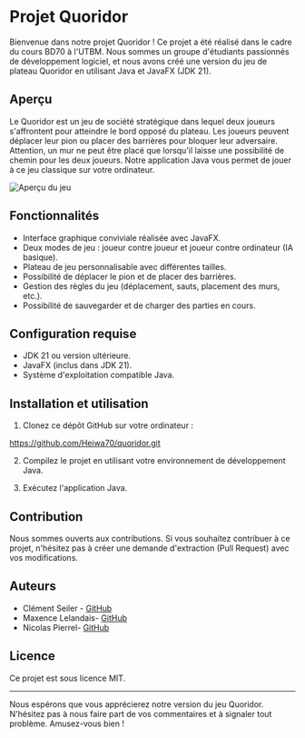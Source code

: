 # Projet Quoridor

Bienvenue dans notre projet Quoridor ! Ce projet a été réalisé dans le cadre du cours BD70 à l'UTBM. Nous sommes un groupe d'étudiants passionnés de développement logiciel, et nous avons créé une version du jeu de plateau Quoridor en utilisant Java et JavaFX (JDK 21).

## Aperçu

Le Quoridor est un jeu de société stratégique dans lequel deux joueurs s'affrontent pour atteindre le bord opposé du plateau. Les joueurs peuvent déplacer leur pion ou placer des barrières pour bloquer leur adversaire. Attention, un mur ne peut être placé que lorsqu'il laisse une possibilité de chemin pour les deux joueurs. Notre application Java vous permet de jouer à ce jeu classique sur votre ordinateur.

![Aperçu du jeu](https://www.google.com/imgres?imgurl=http%3A%2F%2Fwww.jeuxdenim.be%2Fimages%2Fjeux%2FQuoridor_large02.jpg&tbnid=nas9GMDuaKEJ_M&vet=12ahUKEwj4jpvf_5aCAxUFnCcCHTrMBHwQMygAegQIARBN..i&imgrefurl=https%3A%2F%2Fwww.labri.fr%2Fperso%2Frenault%2Fworking%2Fteaching%2Fprojets%2F2020-21-S6-C-Quoridor.php&docid=UxYdTWrS5zfCvM&w=600&h=436&q=quoridor%20jeu%20en%20ligne&client=safari&ved=2ahUKEwj4jpvf_5aCAxUFnCcCHTrMBHwQMygAegQIARBN)

## Fonctionnalités

- Interface graphique conviviale réalisée avec JavaFX.
- Deux modes de jeu : joueur contre joueur et joueur contre ordinateur (IA basique).
- Plateau de jeu personnalisable avec différentes tailles.
- Possibilité de déplacer le pion et de placer des barrières.
- Gestion des règles du jeu (déplacement, sauts, placement des murs, etc.).
- Possibilité de sauvegarder et de charger des parties en cours.

## Configuration requise

- JDK 21 ou version ultérieure.
- JavaFX (inclus dans JDK 21).
- Système d'exploitation compatible Java.

## Installation et utilisation

1. Clonez ce dépôt GitHub sur votre ordinateur :

https://github.com/Heiwa70/quoridor.git


2. Compilez le projet en utilisant votre environnement de développement Java.

3. Exécutez l'application Java.

## Contribution

Nous sommes ouverts aux contributions. Si vous souhaitez contribuer à ce projet, n'hésitez pas à créer une demande d'extraction (Pull Request) avec vos modifications.

## Auteurs

- Clément Seiler - [GitHub](https://github.com/Heiwa70)
- Maxence Lelandais- [GitHub](https://github.com/nomutilisateur2)
- Nicolas Pierrel- [GitHub](https://github.com/nomutilisateur3)

## Licence

Ce projet est sous licence MIT.

---

Nous espérons que vous apprécierez notre version du jeu Quoridor. N'hésitez pas à nous faire part de vos commentaires et à signaler tout problème. Amusez-vous bien !

